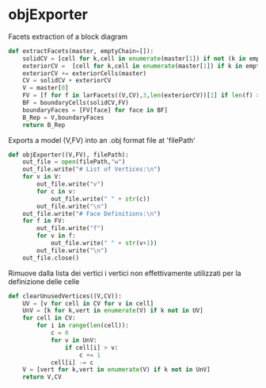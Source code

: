 # objExporter

Facets extraction of a block diagram


``` py
def extractFacets(master, emptyChain=[]):
	solidCV = [cell for k,cell in enumerate(master[1]) if not (k in emptyChain)]
	exteriorCV =  [cell for k,cell in enumerate(master[1]) if k in emptyChain]
	exteriorCV += exteriorCells(master)
	CV = solidCV + exteriorCV
	V = master[0]
	FV = [f for f in larFacets((V,CV),3,len(exteriorCV))[1] if len(f) >= 4]
	BF = boundaryCells(solidCV,FV)
	boundaryFaces = [FV[face] for face in BF]
	B_Rep = V,boundaryFaces
	return B_Rep
```

Exports a model (V,FV) into an .obj format file at 'filePath'


``` py
def objExporter((V,FV), filePath):
	out_file = open(filePath,"w")
	out_file.write("# List of Vertices:\n")
	for v in V:
		out_file.write("v")
		for c in v:
			out_file.write(" " + str(c))
		out_file.write("\n")
	out_file.write("# Face Definitions:\n")
	for f in FV:
		out_file.write("f")
		for v in f:
			out_file.write(" " + str(v+1))
		out_file.write("\n")
	out_file.close()
```

Rimuove dalla lista dei vertici i vertici non effettivamente utilizzati per la definizione delle celle


``` py
def clearUnusedVertices((V,CV)):
	UV = [v for cell in CV for v in cell]
	UnV = [k for k,vert in enumerate(V) if k not in UV]
	for cell in CV:
		for i in range(len(cell)):
			c = 0
			for v in UnV:
				if cell[i] > v:
					c += 1
			cell[i] -= c
	V = [vert for k,vert in enumerate(V) if k not in UnV]
	return V,CV
```